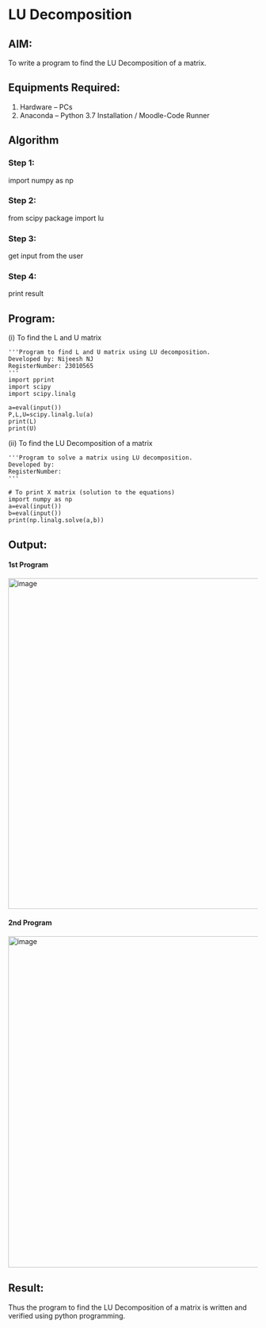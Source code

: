 # LU Decomposition 

## AIM:
To write a program to find the LU Decomposition of a matrix.

## Equipments Required:
1. Hardware – PCs
2. Anaconda – Python 3.7 Installation / Moodle-Code Runner

## Algorithm
### Step 1:
import numpy as np
### Step 2:
from scipy package import lu
### Step 3:
get input from the user
### Step 4:
print result

## Program:
(i) To find the L and U matrix
```
'''Program to find L and U matrix using LU decomposition.
Developed by: Nijeesh NJ
RegisterNumber: 23010565 
'''
import pprint
import scipy
import scipy.linalg

a=eval(input())
P,L,U=scipy.linalg.lu(a)
print(L)
print(U)
```
(ii) To find the LU Decomposition of a matrix
```
'''Program to solve a matrix using LU decomposition.
Developed by: 
RegisterNumber: 
'''

# To print X matrix (solution to the equations)
import numpy as np
a=eval(input())
b=eval(input())
print(np.linalg.solve(a,b))
```

## Output:
#### 1st Program
<img width="667" alt="image" src="https://github.com/Nijeesh-bit/LU-Decomposition/assets/89188014/90a1fe65-457c-411a-b936-9952f42786bb"> 

#### 2nd Program
<img width="668" alt="image" src="https://github.com/Nijeesh-bit/LU-Decomposition/assets/89188014/64607261-91ec-41a8-8104-1c03af82f20a">



## Result:
Thus the program to find the LU Decomposition of a matrix is written and verified using python programming.

